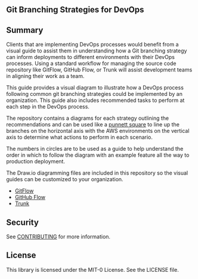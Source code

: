 ## Git Branching Strategies for DevOps

## Summary
Clients that are implementing DevOps processes would benefit from a visual guide to assist them in understanding how a Git branching strategy can inform deployments to different environments with their DevOps processes. Using a standard workflow for managing the source code repository like GitFlow, GitHub Flow, or Trunk will assist development teams in aligning their work as a team.

This guide provides a visual diagram to illustrate how a DevOps process following common git branching strategies could be implemented by an organization. This guide also includes recommended tasks to perform at each step in the DevOps process.

The repository contains a diagrams for each strategy outlining the recommendations and can be used like a [punnett square](https://en.wikipedia.org/wiki/Punnett_square) to line up the branches on the horizontal axis with the AWS environments on the vertical axis to determine what actions to perform in each scenario.

The numbers in circles are to be used as a guide to help understand the order in which to follow the diagram with an example feature all the way to production deployment. 

The Draw.io diagramming files are included in this repository so the visual guides can be customized to your organization.

- [GitFlow](/gitflow/README.md)
- [GitHub Flow](/github-flow/README.md)
- [Trunk](/trunk/README.md)

## Security

See [CONTRIBUTING](CONTRIBUTING.md#security-issue-notifications) for more information.

## License

This library is licensed under the MIT-0 License. See the LICENSE file.

